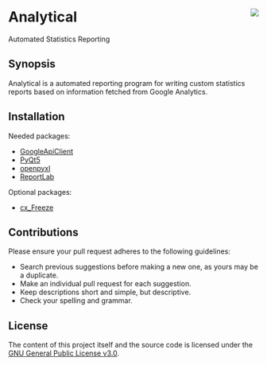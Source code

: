 # Analytical <img src="Others/icon.ico" align="right" />
Automated Statistics Reporting 

## Synopsis

Analytical is a automated reporting program for writing custom statistics reports based on information fetched from Google Analytics.

## Installation

Needed packages:
- [GoogleApiClient](https://github.com/google/google-api-python-client)
- [PyQt5](https://www.riverbankcomputing.com/software/pyqt/download5)
- [openpyxl](https://bitbucket.org/agronholm/openpyxl/src)
- [ReportLab](https://bitbucket.org/rptlab/reportlab/src)

Optional packages:
- [cx_Freeze](http://cx-freeze.sourceforge.net/)

## Contributions

Please ensure your pull request adheres to the following guidelines:

- Search previous suggestions before making a new one, as yours may be a duplicate.
- Make an individual pull request for each suggestion.
- Keep descriptions short and simple, but descriptive.
- Check your spelling and grammar.

## License

The content of this project itself and the source code is licensed under the [GNU General Public License v3.0](https://www.gnu.org/licenses/gpl-3.0.en.html).
